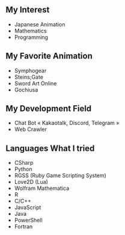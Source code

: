 ## My Interest

- Japanese Animation
- Mathematics
- Programming

## My Favorite Animation

- Symphogear
- Steins;Gate
- Sword Art Online
- Gochiusa

## My Development Field

- Chat Bot « Kakaotalk, Discord, Telegram »
- Web Crawler

## Languages What I tried

- CSharp
- Python
- RGSS (Ruby Game Scripting System)
- Love2D (Lua)
- Wolfram Mathematica
- R
- C/C++
- JavaScript
- Java
- PowerShell
- Fortran
